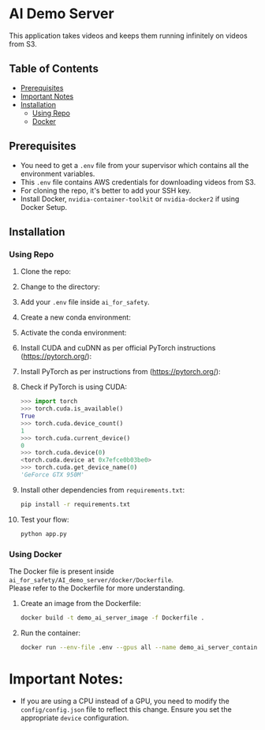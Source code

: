 # AI Demo Server
This application takes videos and keeps them running infinitely on videos from S3.

## Table of Contents
- [Prerequisites](#prerequisites)
- [Important Notes](#important-notes)
- [Installation](#installation)
    - [Using Repo](#using-repo)
    - [Docker](#docker)


    
## Prerequisites
- You need to get a `.env` file from your supervisor which contains all the environment variables.
- This `.env` file contains AWS credentials for downloading videos from S3.
- For cloning the repo, it's better to add your SSH key.
- Install Docker, `nvidia-container-toolkit` or `nvidia-docker2` if using Docker Setup. 




## Installation

### Using Repo
1. Clone the repo:
    
2. Change to the directory:

3. Add your `.env` file inside `ai_for_safety`.
4. Create a new conda environment:

5. Activate the conda environment:

6. Install CUDA and cuDNN as per official PyTorch instructions (https://pytorch.org/):

7. Install PyTorch as per instructions from (https://pytorch.org/):
    
8. Check if PyTorch is using CUDA:
    ```python
    >>> import torch
    >>> torch.cuda.is_available()
    True
    >>> torch.cuda.device_count()
    1
    >>> torch.cuda.current_device()
    0
    >>> torch.cuda.device(0)
    <torch.cuda.device at 0x7efce0b03be0>
    >>> torch.cuda.get_device_name(0)
    'GeForce GTX 950M'
    ```
9. Install other dependencies from `requirements.txt`:
    ```sh
    pip install -r requirements.txt
    ```
10. Test your flow:
    ```sh
    python app.py
    ```

### Using Docker
The Docker file is present inside `ai_for_safety/AI_demo_server/docker/Dockerfile`.<br>
Please refer to the Dockerfile for more understanding.

1. Create an image from the Dockerfile:
    ```sh 
    docker build -t demo_ai_server_image -f Dockerfile .
    ```
2. Run the container:
    ```sh
    docker run --env-file .env --gpus all --name demo_ai_server_container -p 80:80 demo_ai_server_image
    ```

# Important Notes:
- If you are using a CPU instead of a GPU, you need to modify the `config/config.json` file to reflect this change. Ensure you set the appropriate `device` configuration.
